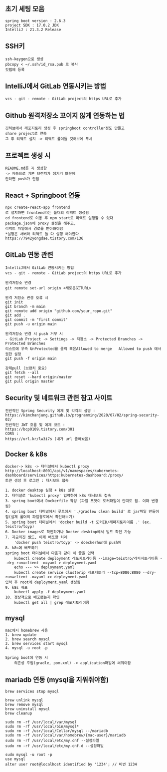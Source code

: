## 초기 세팅 모음
    spring boot version : 2.6.3
    project SDK : 17.0.2 JDK
    IntelliJ : 21.3.2 Release

## SSH키
    ssh-keygen으로 생성
    pbcopy < ~/.ssh/id_rsa.pub 로 복사
    깃랩에 등록

## IntelliJ에서 GitLab 연동시키는 방법
    vcs - git - remote - GitLab project의 https URL로 추가
## Github 원격저장소 꼬이지 않게 연동하는 법
    깃허브에서 레포지토리 생성 후 springboot controller정도 만들고
    share project로 연동
    그 후 리액트 설치 -> 리액트 폴더들 깃허브에 푸시
    
## 프로젝트 생성 시
    README.md를 꼭 생성할 
    -> 자동으로 기본 브랜치가 생기기 떄문에
    안하면 push가 안됨
    
## React + Springboot 연동
    npx create-react-app frontend
    로 설치하면 frontend라는 폴더의 리액트 생성됨
    cd frontend로 이동 후 npm start로 리액트 실행할 수 있다
    package.json에 proxy 설정을 해주고,
    리액트 파일에서 경로를 받아와야함
    *실행은 서버와 리액트 둘 다 실행 해야한다
    https://7942yongdae.tistory.com/136
    
## GitLab 연동 관련 
    IntelliJ에서 GitLab 연동시키는 방법
    vcs - git - remote - GitLab project의 https URL로 추가
    
    원격저장소 변경
    git remote set-url origin <새로운GITURL>
    
    원격 저장소 변경 오류 시
    git init
    git branch -m main
    git remote add origin "github.com/your_ropo.git"
    git add .
    git commit -m "first commit"
    git push -u origin main
    
    원격저장소 변경 시 push 거부 시
    - GitLab Project -> Settings -> 저장소 -> Protected Branches -> Protected Branches  
    리스트에 우측 UnProtected를 클릭 혹은Allowed to merge   Allowed to push 에서 권한 설정
    git push -f origin main
    
    강제pull (브랜치 중요)
    git fetch --all
    git reset --hard origin/master
    git pull origin master

## Security 및 네트워크 관련 참고 사이트
    전반적인 Spring Security 예제 및 각각의 설명 :
    https://kimchanjung.github.io/programming/2020/07/02/spring-security-02/
    전반적인 JWT 흐름 및 예제 코드 : 
    https://bcp0109.tistory.com/301
    CORS : 
    https://url.kr/lw3i7s (내가 url 줄여놨음)
    
## Docker & k8s
    docker-> k8s -> 터미널에서 kubectl proxy
    http://localhost:8001/api/v1/namespaces/kubernetes-dashboard/services/https:kubernetes-dashboard:/proxy/
    토큰 생성 후 로그인 : 대시보드 접속
    
    1. docker desktop 실행 + k8s 실행
    2. 터미널로 'kubectl proxy' 입력하여 k8s 대시보드 접속
    3. spring boot에서 Dockerfile 작성 (파일 포맷이 도커파일이 안떠도 됨. 이따 변경됨)
    4. spring boot 터미널에서 루트에서 './gradlew clean build' 로 jar파일 만들어짐(실제 폴더의 파일경로에서 확인해보기)
    5. spring boot 터미널에서 'docker build -t 도커ID/레파지토리이름 .' (ex. teistro/toyp)
    6. Docker images로 확인하거나 Docker desktop에서 빌드 확인 가능
    7. 지금까진 빌드, 이제 배포할 차례
        'docker push teistro/toyp' -> doeckerhun에 push됨
    8. k8s에 배포하기
    spring boot 터미널에서 다음과 같이 세 줄을 입력
        kubectl create deployment 레포지토리이름 --image=teistro/레파지토리이름 --dry-run=client -o=yaml > deployment.yaml
        echo --- >> deployment.yaml
        kubectl create service clusterip 레포지토리 --tcp=8080:8080 --dry-run=client -o=yaml >> deployment.yaml
    입력 후 root에 deployment.yaml 생성됨
    9. k8s 배포
        kubectl apply -f deployment.yaml
    10. 정상적으로 배포됐는지 확인
        kubectl get all | grep 레포지토리이름
        
        
## mysql
    mac에서 homebrew 사용
    1. brew update
    2. brew search mysql
    3. brew services start mysql
    4. mysql -u root -p
    
    Spring boot에 연동 시
        의존성 주입(gradle, pom.xml) -> application파일에 써줘야함
        
## mariadb 연동 (mysql을 지워줘야함)
    brew services stop mysql
    
    brew unlink mysql
    brew remove mysql
    brew uninstall mysql
    brew cleanup
    
    sudo rm -rf /usr/local/var/mysql
    sudo rm -rf /usr/local/bin/mysql*
    sudo rm -rf /usr/local/Cellar/mysql --/mariadb
    sudo rm -rf /usr/local/var/homebrew/{mac-user}/mariadb
    sudo rm -rf /usr/local/etc/my.cnf --설정파일
    sudo rm -rf /usr/local/etc/my.cnf.d --설정파일
    
    sudo mysql -u root -p
    use mysql
    alter user root@localhost identified by '1234'; // 비번 1234
